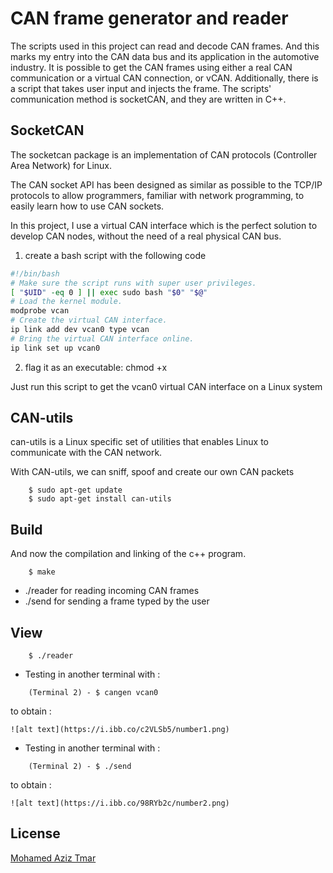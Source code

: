 # CAN frame generator and reader

The scripts used in this project can read and decode CAN frames. And this marks my entry into the CAN data bus and its application in the automotive industry.
It is possible to get the CAN frames using either a real CAN communication or a virtual CAN connection, or vCAN. Additionally, there is a script that takes user input and injects the frame.
The scripts' communication method is socketCAN, and they are written in C++.

## SocketCAN

The socketcan package is an implementation of CAN protocols (Controller Area Network) for Linux. 

The CAN socket API has been designed as similar as possible to the TCP/IP protocols to allow programmers, familiar with network programming, to easily learn how to use CAN sockets.

In this project, I use a virtual CAN interface which is the perfect solution to develop CAN nodes, without the need of a real physical CAN bus.

1. create a bash script with the following code

```bash
#!/bin/bash
# Make sure the script runs with super user privileges.
[ "$UID" -eq 0 ] || exec sudo bash "$0" "$@"
# Load the kernel module.
modprobe vcan
# Create the virtual CAN interface.
ip link add dev vcan0 type vcan
# Bring the virtual CAN interface online.
ip link set up vcan0

```
2. flag it as an executable: chmod +x

Just run this script to get the vcan0 virtual CAN interface on a Linux system

## CAN-utils
can-utils is a Linux specific set of utilities that enables Linux to communicate with the CAN network.

With CAN-utils, we can sniff, spoof and create our own CAN packets
```
    $ sudo apt-get update
    $ sudo apt-get install can-utils
```

## Build
And now the compilation and linking of the c++ program.
```
    $ make
```
- ./reader for reading incoming CAN frames
- ./send for sending a frame typed by the user

## View
```
    $ ./reader
```
- Testing in another terminal with :
```
    (Terminal 2) - $ cangen vcan0
```
to obtain :

	![alt text](https://i.ibb.co/c2VLSb5/number1.png)

- Testing in another terminal with :
```
    (Terminal 2) - $ ./send
```
to obtain :

	![alt text](https://i.ibb.co/98RYb2c/number2.png)

## License

[Mohamed Aziz Tmar](https://www.linkedin.com/in/tmar-med-aziz/)
